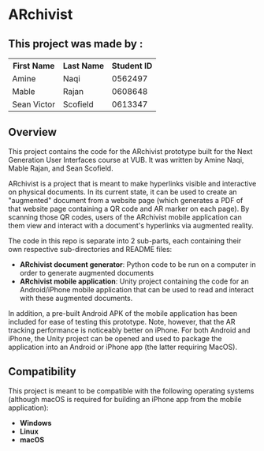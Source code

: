 # ARchivist

<h2> This project was made by :  </h2>
<table style="width:100%" align="center">
    <tr>
        <th>First Name</th>
        <th>Last Name</th>
        <th>Student ID</th>
    </tr>
    <tr>
        <td>Amine</td>
        <td>Naqi</td>
        <td>0562497</td>
    </tr>    
    <tr>
        <td>Mable</td>
        <td>Rajan</td>
        <td>0608648</td>
    </tr>
    <tr>
        <td>Sean Victor</td>
        <td>Scofield</td>
        <td>0613347</td>
    </tr>    
</table>

## Overview

This project contains the code for the ARchivist prototype built for
the Next Generation User Interfaces course at VUB. It was written by
Amine Naqi, Mable Rajan, and Sean Scofield.

ARchivist is a project that is meant to make hyperlinks visible and interactive on physical documents. In its current state, it can be used to create an "augmented" document from a website page (which generates a PDF of that website page containing a QR code and AR marker on each page). By scanning those QR codes, users of the ARchivist mobile application can them view and interact with a document's hyperlinks via augmented reality.

The code in this repo is separate into 2 sub-parts, each containing their own respective sub-directories and README files:
- **ARchivist document generator**: Python code to be run on a computer in order to generate augmented documents
- **ARchivist mobile application**: Unity project containing the code for an Android/iPhone mobile application that can be used to read and interact with these augmented documents.

In addition, a pre-built Android APK of the mobile application has been included for ease of testing this prototype. Note, however, that the AR tracking performance is noticeably better on iPhone. For both Android and iPhone, the Unity project can be opened and used to package the application into an Android or iPhone app (the latter requiring MacOS).

## Compatibility

This project is meant to be compatible with the following operating systems (although macOS is required for building an iPhone app from the mobile application):

- **Windows**
- **Linux**
- **macOS**
